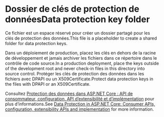 # <a name="data-protection-key-folder"></a><span data-ttu-id="ef84c-101">Dossier de clés de protection de données</span><span class="sxs-lookup"><span data-stu-id="ef84c-101">Data protection key folder</span></span>

<span data-ttu-id="ef84c-102">Ce fichier est un espace réservé pour créer un dossier partagé pour les clés de protection des données.</span><span class="sxs-lookup"><span data-stu-id="ef84c-102">This file is a placeholder to create a shared folder for data protection keys.</span></span>

<span data-ttu-id="ef84c-103">Dans un déploiement de production, placez les clés en dehors de la racine de développement et jamais archiver les fichiers dans ce répertoire dans le contrôle de code source.</span><span class="sxs-lookup"><span data-stu-id="ef84c-103">In a production deployment, place the keys outside of the development root and never check-in files in this directory into source control.</span></span> <span data-ttu-id="ef84c-104">Protéger les clés de protection des données dans les fichiers avec DPAPI ou un X509Certificate.</span><span class="sxs-lookup"><span data-stu-id="ef84c-104">Protect data protection keys in the files with DPAPI or an X509Certificate.</span></span>

<span data-ttu-id="ef84c-105">Consultez [Protection des données dans ASP.NET Core : API de consommateur, configuration, API d’extensibilité et d’implémentation](https://docs.microsoft.com/aspnet/core/security/data-protection/) pour plus d’informations.</span><span class="sxs-lookup"><span data-stu-id="ef84c-105">See [Data Protection in ASP.NET Core: Consumer APIs, configuration, extensibility APIs and implementation](https://docs.microsoft.com/aspnet/core/security/data-protection/) for more information.</span></span>
